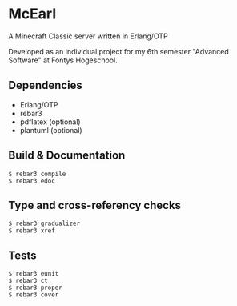 McEarl
=====
A Minecraft Classic server written in Erlang/OTP

Developed as an individual project for my 6th semester
"Advanced Software" at Fontys Hogeschool.

Dependencies
----
* Erlang/OTP
* rebar3
* pdflatex (optional)
* plantuml (optional)

Build & Documentation
----
```
$ rebar3 compile
$ rebar3 edoc
```

Type and cross-referency checks
----
```
$ rebar3 gradualizer
$ rebar3 xref
```

Tests
----
```
$ rebar3 eunit
$ rebar3 ct
$ rebar3 proper
$ rebar3 cover
```
